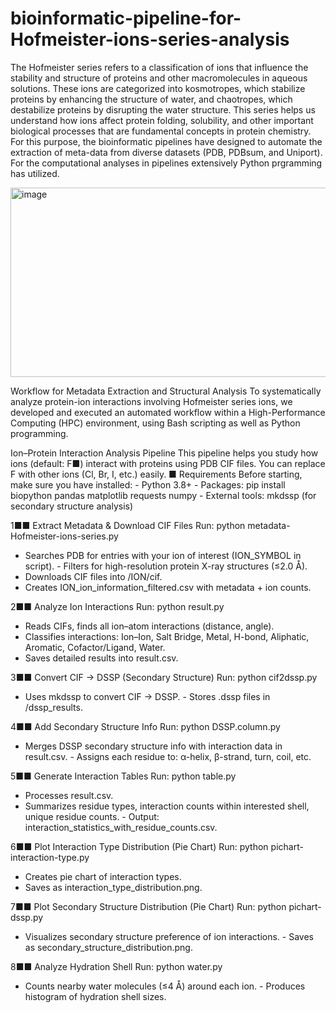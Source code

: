 # bioinformatic-pipeline-for-Hofmeister-ions-series-analysis


The Hofmeister series refers to a classification of ions that influence the stability and structure of proteins and other macromolecules in aqueous solutions. These ions are categorized into kosmotropes, which stabilize proteins by enhancing the structure of water, and chaotropes, which destabilize proteins by disrupting the water structure. This series helps us understand how ions affect protein folding, solubility, and other important biological processes that are fundamental concepts in protein chemistry. For this purpose, the bioinformatic pipelines have designed to automate the extraction of meta-data from diverse datasets (PDB, PDBsum, and Uniport). For the computational analyses in pipelines extensively Python prgramming has utilized. 

<img width="738" height="303" alt="image" src="https://github.com/user-attachments/assets/a7d08e81-66d9-497d-b1f4-57e0a6146b69" />

Workflow for Metadata Extraction and Structural Analysis
To systematically analyze protein-ion interactions involving Hofmeister series ions, we developed and executed an automated workflow within a High-Performance Computing (HPC) environment, using Bash scripting as well as Python programming.


Ion–Protein Interaction Analysis Pipeline This pipeline helps you study how ions (default: F■) interact with proteins using PDB CIF files. You can
replace F with other ions (Cl, Br, I, etc.) easily.
■ Requirements
Before starting, make sure you have installed: - Python 3.8+ - Packages: pip install biopython pandas
matplotlib requests numpy - External tools: mkdssp (for secondary structure analysis)

1■■ Extract Metadata & Download CIF Files
Run: python metadata-Hofmeister-ions-series.py
- Searches PDB for entries with your ion of interest (ION_SYMBOL in script). - Filters for high-resolution protein X-ray structures (≤2.0 Å).
- Downloads CIF files into /ION/cif.
- Creates ION_ion_information_filtered.csv with metadata + ion counts.
  
2■■ Analyze Ion Interactions
Run: python result.py
- Reads CIFs, finds all ion–atom interactions (distance, angle).
- Classifies interactions: Ion–Ion, Salt Bridge, Metal, H-bond, Aliphatic, Aromatic, Cofactor/Ligand, Water.
- Saves detailed results into result.csv.
  
3■■ Convert CIF → DSSP (Secondary Structure)
Run: python cif2dssp.py
- Uses mkdssp to convert CIF → DSSP. - Stores .dssp files in /dssp_results.
  
4■■ Add Secondary Structure Info
Run: python DSSP.column.py
- Merges DSSP secondary structure info with interaction data in result.csv. - Assigns each residue to: α-helix, β-strand, turn, coil, etc.
  
5■■ Generate Interaction Tables
Run: python table.py
- Processes result.csv.
- Summarizes residue types, interaction counts within interested shell, unique residue counts. - Output: interaction_statistics_with_residue_counts.csv.
  
6■■ Plot Interaction Type Distribution (Pie Chart)
Run: python pichart-interaction-type.py
- Creates pie chart of interaction types.
- Saves as interaction_type_distribution.png.
  
7■■ Plot Secondary Structure Distribution (Pie Chart)
Run: python pichart-dssp.py
- Visualizes secondary structure preference of ion interactions. - Saves as secondary_structure_distribution.png.
  
8■■ Analyze Hydration Shell
Run: python water.py
- Counts nearby water molecules (≤4 Å) around each ion. - Produces histogram of hydration shell sizes.








